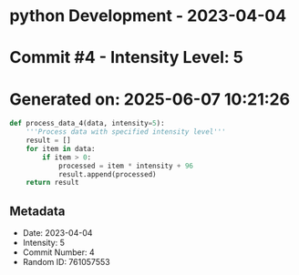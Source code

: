 ﻿# python Development - 2023-04-04
# Commit #4 - Intensity Level: 5
# Generated on: 2025-06-07 10:21:26
```python
def process_data_4(data, intensity=5):
    '''Process data with specified intensity level'''
    result = []
    for item in data:
        if item > 0:
            processed = item * intensity + 96
            result.append(processed)
    return result
```
## Metadata
- Date: 2023-04-04
- Intensity: 5
- Commit Number: 4
- Random ID: 761057553
